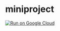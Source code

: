 # miniproject

[![Run on Google Cloud](https://deploy.cloud.run/button.svg)](https://deploy.cloud.run)
